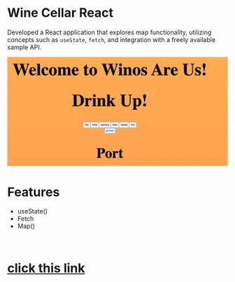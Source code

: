 # Wine Cellar React
Developed a React application that explores map functionality, utilizing concepts such as `useState`, `fetch`, and integration with a freely available sample API.

[![screen shot](./public/images/screenshot.png)](https:yahoo.com)
# Features
* useState()
* Fetch
* Map()

<br> 

# [click this link](https://www.yahoo.com)